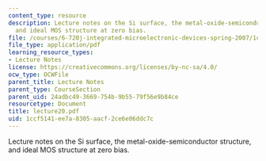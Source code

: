 ```yaml
---
content_type: resource
description: Lecture notes on the Si surface, the metal-oxide-semiconductor structure,
  and ideal MOS structure at zero bias.
file: /courses/6-720j-integrated-microelectronic-devices-spring-2007/1ccf5141ee7a8305aacf2ce6e06ddc7c_lecture20.pdf
file_type: application/pdf
learning_resource_types:
- Lecture Notes
license: https://creativecommons.org/licenses/by-nc-sa/4.0/
ocw_type: OCWFile
parent_title: Lecture Notes
parent_type: CourseSection
parent_uid: 24adbc49-3669-754b-9b55-79f56e9b84ce
resourcetype: Document
title: lecture20.pdf
uid: 1ccf5141-ee7a-8305-aacf-2ce6e06ddc7c
---
```

Lecture notes on the Si surface, the metal-oxide-semiconductor structure, and ideal MOS structure at zero bias.